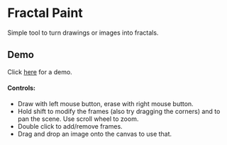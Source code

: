 Fractal Paint
=============

Simple tool to turn drawings or images into fractals.

## Demo

Click [here](http://sirxemic.github.io/fractal-paint) for a demo.

#### Controls:
- Draw with left mouse button, erase with right mouse button.
- Hold shift to modify the frames (also try dragging the corners) and to pan the scene. Use scroll wheel to zoom.
- Double click to add/remove frames.
- Drag and drop an image onto the canvas to use that.

